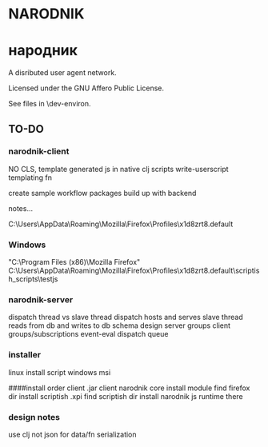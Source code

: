 # NARODNIK
# народник

A disributed user agent network.

Licensed under the GNU Affero Public License.

See files in \dev-environ.

## TO-DO

### narodnik-client

NO CLS, template generated js in native clj scripts
write-userscript templating fn


create sample workflow packages
build up with backend

notes...

C:\Users\\AppData\Roaming\Mozilla\Firefox\Profiles\x1d8zrt8.default

### Windows
"C:\Program Files (x86)\Mozilla Firefox\"
C:\Users\\AppData\Roaming\Mozilla\Firefox\Profiles\x1d8zrt8.default\scriptish_scripts\testjs

    

### narodnik-server
dispatch thread vs slave thread
dispatch hosts and serves
slave thread reads from db and writes to db
schema design
server groups
client groups/subscriptions
event-eval dispatch queue

### installer
    
linux install script
windows msi

####install order
client .jar
client narodnik core install module
find firefox dir
install scriptish .xpi
find scriptish dir
install narodnik js runtime there

### design notes

use clj not json for data/fn serialization
